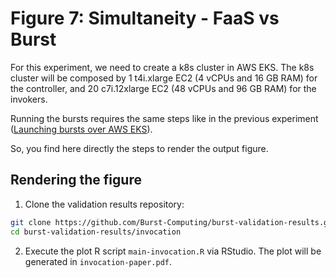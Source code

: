 # Figure 7: Simultaneity - FaaS vs Burst

For this experiment, we need to create a k8s cluster in AWS EKS. The k8s cluster will be composed by 1 t4i.xlarge EC2 (4 vCPUs and
16 GB RAM) for the controller, and 20 c7i.12xlarge EC2 (48 vCPUs and 96 GB RAM) for the invokers.

Running the bursts requires the same steps like in the previous experiment ([Launching bursts over AWS EKS](./fig6.md#launching-bursts-over-aws-eks)). 

So, you find here directly the steps to render the output figure.

## Rendering the figure
1. Clone the validation results repository:
```bash
git clone https://github.com/Burst-Computing/burst-validation-results.git
cd burst-validation-results/invocation
```

2. Execute the plot R script `main-invocation.R` via RStudio. The plot will be generated in `invocation-paper.pdf`.


